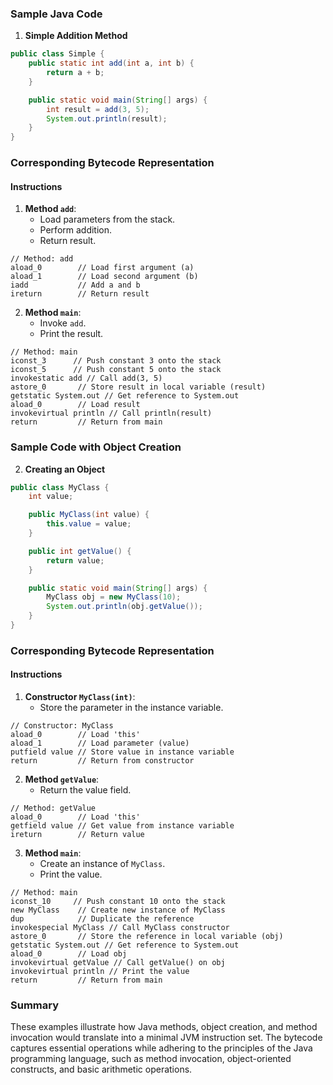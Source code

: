
### Sample Java Code

1. **Simple Addition Method**

```java
public class Simple {
    public static int add(int a, int b) {
        return a + b;
    }

    public static void main(String[] args) {
        int result = add(3, 5);
        System.out.println(result);
    }
}
```

### Corresponding Bytecode Representation

#### Instructions

1. **Method `add`**:
   - Load parameters from the stack.
   - Perform addition.
   - Return result.

```plaintext
// Method: add
aload_0        // Load first argument (a)
aload_1        // Load second argument (b)
iadd           // Add a and b
ireturn        // Return result
```

2. **Method `main`**:
   - Invoke `add`.
   - Print the result.

```plaintext
// Method: main
iconst_3      // Push constant 3 onto the stack
iconst_5      // Push constant 5 onto the stack
invokestatic add // Call add(3, 5)
astore_0       // Store result in local variable (result)
getstatic System.out // Get reference to System.out
aload_0        // Load result
invokevirtual println // Call println(result)
return         // Return from main
```

### Sample Code with Object Creation

2. **Creating an Object**

```java
public class MyClass {
    int value;

    public MyClass(int value) {
        this.value = value;
    }

    public int getValue() {
        return value;
    }

    public static void main(String[] args) {
        MyClass obj = new MyClass(10);
        System.out.println(obj.getValue());
    }
}
```

### Corresponding Bytecode Representation

#### Instructions

1. **Constructor `MyClass(int)`**:
   - Store the parameter in the instance variable.

```plaintext
// Constructor: MyClass
aload_0        // Load 'this'
aload_1        // Load parameter (value)
putfield value // Store value in instance variable
return         // Return from constructor
```

2. **Method `getValue`**:
   - Return the value field.

```plaintext
// Method: getValue
aload_0        // Load 'this'
getfield value // Get value from instance variable
ireturn        // Return value
```

3. **Method `main`**:
   - Create an instance of `MyClass`.
   - Print the value.

```plaintext
// Method: main
iconst_10     // Push constant 10 onto the stack
new MyClass    // Create new instance of MyClass
dup            // Duplicate the reference
invokespecial MyClass // Call MyClass constructor
astore_0       // Store the reference in local variable (obj)
getstatic System.out // Get reference to System.out
aload_0        // Load obj
invokevirtual getValue // Call getValue() on obj
invokevirtual println // Print the value
return         // Return from main
```

### Summary

These examples illustrate how Java methods, object creation, and method invocation would translate into a minimal JVM instruction set. The bytecode captures essential operations while adhering to the principles of the Java programming language, such as method invocation, object-oriented constructs, and basic arithmetic operations.
